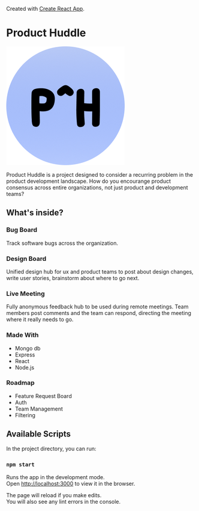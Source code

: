 Created with [Create React App](https://github.com/facebook/create-react-app).

# Product Huddle

![Product Huddle](src/images/producthuddleico.png)

Product Huddle is a project designed to consider a recurring problem in the product development landscape. How do you encourange product consensus across entire organizations, not just product and development teams? 

## What's inside?

### Bug Board

Track software bugs across the organization.

### Design Board

Unified design hub for ux and product teams to post about design changes, write user stories, brainstorm about where to go next.

### Live Meeting

Fully anonymous feedback hub to be used during remote meetings. Team members post comments and the team can respond, directing the meeting where it really needs to go.

### Made With

- Mongo db
- Express 
- React
- Node.js

### Roadmap

* Feature Request Board
* Auth
* Team Management
* Filtering 

## Available Scripts

In the project directory, you can run:

### `npm start`

Runs the app in the development mode.<br />
Open [http://localhost:3000](http://localhost:3000) to view it in the browser.

The page will reload if you make edits.<br />
You will also see any lint errors in the console.




